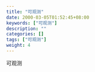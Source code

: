 ```yaml
---
title: "可观测"
date: 2000-03-05T01:52:45+08:00
keywords: ["可观测"]
description: ""
categories: []
tags: ["可观测"]
weight: 4
---
```

可观测